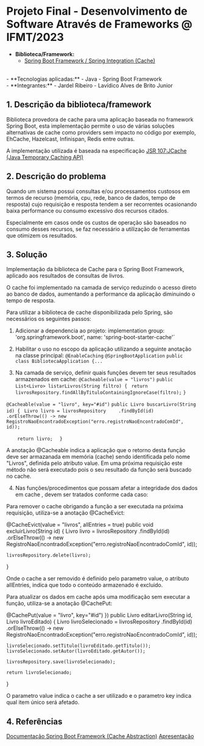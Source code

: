 # Projeto Final - Desenvolvimento de Software Através de Frameworks @ IFMT/2023
- **Biblioteca/Framework:** 
	- [Spring Boot Framework / Spring Integration (Cache)](http://google.com)
 <br/>
- **Tecnologias aplicadas:** 
  - Java
  - Spring Boot Framework
  <br/>
- **Integrantes:**
  - Jardel Ribeiro
  - Lavídico Alves de Brito Junior
  <br/>


## 1. Descrição da biblioteca/framework

Biblioteca provedora de cache para uma aplicação baseada no framework Spring Boot, esta implementação permite o uso de várias soluções alternativas de cache como providers sem impacto no código por exemplo, EhCache, Hazelcast, Infinispan, Redis entre outras.

A implementação utilizada é baseada na especificação [JSR 107:JCache (Java Temporary Caching API)](https://www.jcp.org/en/jsr/detail?id=107)


## 2. Descrição do problema

Quando um sistema possui consultas e/ou processamentos custosos em termos de recurso (memória, cpu, rede, banco de dados, tempo de resposta) cujo requisição e resposta tendem a ser recorrentes ocasionando baixa performance ou consumo excessivo dos recursos citados. 

Especialmente em casos onde os custos de operação são baseados no consumo desses recursos, se faz necessário a utilização de ferramentas que otimizem os resultados.


## 3. Solução

Implementação da biblioteca de Cache para o Spring Boot Framework, aplicado aos resultados de consultas de livros.

O cache foi implementado na camada de serviço reduzindo o acesso direto ao banco de dados, aumentando a performance da aplicação diminuindo o tempo de resposta.

Para utilizar a biblioteca de cache disponibilizada pelo Spring, são necessários os seguintes passos:

  1. Adicionar a dependencia ao projeto:
	  	implementation group: 'org.springframework.boot', name: 'spring-boot-starter-cache'`
		
  2. Habilitar o uso no escopo da aplicação utilizando a seguinte anotação na classe principal: `@EnableCaching`
`@SpringBootApplication`
`public class BibliotecaApplication {...`

  3. Na camada de serviço, definir quais funções devem ter seus resultados armazenados em cache:
  `@Cacheable(value = "livros")`
 `public List<Livro> listarLivros(String filtro) {`
   ` return livrosRepository.findAllByTituloContainingIgnoreCase(filtro);`
  `}`
  
  
  `@Cacheable(value = "livro", key="#id")`
  `public Livro buscarLivro(String id) {`
  ` Livro livro = livrosRepository`
  `    .findById(id)`
  `    .orElseThrow(() -> new ` `RegistroNaoEncontradoException("erro.registroNaoEncontradoComId", id));`

`    return livro;`
`  }`
  
  A anotação @Cacheable indica a aplicação que o retorno desta função deve ser armazanada em memória (cache) sendo identificada pelo nome "Livros", definida pelo atributo value. Em uma próxima requisição este método não será executado pois o seu resultado da função será buscado no cache.
  
  
  4. Nas funções/procedimentos que possam afetar a integridade dos dados em cache , devem ser tratados conforme cada caso:

Para remover o cache obrigando a função a ser executada na próxima requisição, utiliza-se a anotação @CacheEvict:

  @CacheEvict(value = "livros", allEntries = true)
  public void excluirLivro(String id) {
    Livro livro = livrosRepository
      .findById(id)
      .orElseThrow(() -> new RegistroNaoEncontradoException("erro.registroNaoEncontradoComId", id));

    livrosRepository.delete(livro);
  }

Onde o cache a ser removido é definido pelo parametro value, o atributo allEntries, indica que todo o conteúdo armazenado é excluido.

Para atualizar os dados em cache após uma modificação sem executar a função, utiliza-se a anotação @CachePut: 

 @CachePut(value = "livro", key="#id") })
  public Livro editarLivro(String id, Livro livroEditado) {
    Livro livroSelecionado = livrosRepository
      .findById(id)
      .orElseThrow(() -> new RegistroNaoEncontradoException("erro.registroNaoEncontradoComId", id));

    livroSelecionado.setTitulo(livroEditado.getTitulo());
    livroSelecionado.setAutor(livroEditado.getAutor());

    livrosRepository.save(livroSelecionado);

    return livroSelecionado;
  }
  
  O parametro value indica o cache a ser utilizado e o parametro key indica qual item único será afetado. 

  

## 4. Referências

[Documentação Spring Boot Framework (Cache Abstraction)](https://docs.spring.io/spring-framework/reference/integration/cache.html)
[Apresentação](https://docs.google.com/presentation/d/1Iuq8UrJailj9e3cglvYSz9OFPitgLEQxFa4hv5u_zLc/edit?usp=sharing)
